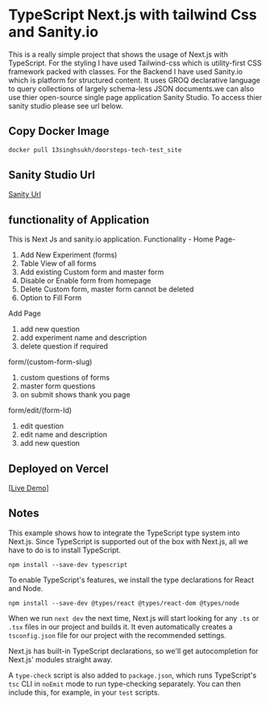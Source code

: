 # TypeScript Next.js with tailwind Css and Sanity.io

This is a really simple project that shows the usage of Next.js with TypeScript. For the styling I have used Tailwind-css which is utility-first CSS framework packed with classes.
For the Backend I have used Sanity.io which is platform for structured content. It uses GROQ declarative language to query collections of largely schema-less JSON documents.we can also use thier open-source single page application Sanity Studio.
To access thier sanity studio please see url below.

## Copy Docker Image
```bash
docker pull 13singhsukh/doorsteps-tech-test_site
```

## Sanity Studio Url 

[Sanity Url](https://doorsteps-tech-test.sanity.studio/)

## functionality of Application
This is Next Js and sanity.io application. Functionality -
Home Page-
1. Add New Experiment (forms)
2. Table View of all forms
3.  Add existing Custom form and master form
4. Disable or Enable form from homepage
5. Delete Custom form, master form cannot be deleted
6. Option to Fill Form

Add Page
1. add new question
2. add experiment name and description
3. delete question if required

form/(custom-form-slug)
1. custom questions of forms
2. master form questions
3. on submit shows thank you page

form/edit/(form-Id)
1. edit question
2. edit name and description
3. add new question


## Deployed on Vercel

[[Live Demo](https://doorsteps-techs-test.vercel.app/)]


## Notes

This example shows how to integrate the TypeScript type system into Next.js. Since TypeScript is supported out of the box with Next.js, all we have to do is to install TypeScript.

```
npm install --save-dev typescript
```

To enable TypeScript's features, we install the type declarations for React and Node.

```
npm install --save-dev @types/react @types/react-dom @types/node
```

When we run `next dev` the next time, Next.js will start looking for any `.ts` or `.tsx` files in our project and builds it. It even automatically creates a `tsconfig.json` file for our project with the recommended settings.

Next.js has built-in TypeScript declarations, so we'll get autocompletion for Next.js' modules straight away.

A `type-check` script is also added to `package.json`, which runs TypeScript's `tsc` CLI in `noEmit` mode to run type-checking separately. You can then include this, for example, in your `test` scripts.
